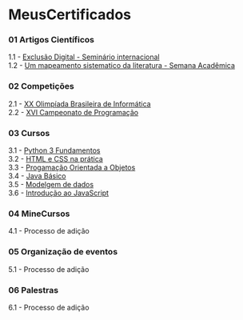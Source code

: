 # MeusCertificados
### 01 Artigos Científicos
1.1 - [Exclusão Digital - Seminário internacional](https://github.com/Akeu-Andrade/MeusCertificados/blob/main/Artigos/01%20-%20Artigo%20-%20Seminario%20internacional%20-%20Exclus%C3%A3o%20Digital.pdf)<br/>
1.2 - [Um mapeamento sistematico da literatura - Semana Acadêmica](https://github.com/Akeu-Andrade/MeusCertificados/blob/main/Artigos/02%20-%20Artigo%20-%20Um%20mapeamento%20sistematico%20da%20literatura%20.pdf)<br/>

### 02 Competições
2.1 - [XX Olimpíada Brasileira de Informática](https://github.com/Akeu-Andrade/MeusCertificados/blob/main/Competi%C3%A7%C3%B5es/01%20-%20%20XX%20Olimp%C3%ADada%20Brasileira%20de%20Inform%C3%A1tica.pdf)<br/>
2.2 - [XVI Campeonato de Programação](https://github.com/Akeu-Andrade/MeusCertificados/blob/main/Competi%C3%A7%C3%B5es/02%20-%20Maratona%20-%20XVI%20Campeonato%20de%20Programa%C3%A7%C3%A3o%20.pdf)<br/>

### 03 Cursos
3.1 - [Python 3 Fundamentos](https://github.com/Akeu-Andrade/MeusCertificados/blob/main/Cursos/01%20-%20%20Basico%20Python%203.pdf)<br/>
3.2 - [HTML e CSS na prática](https://github.com/Akeu-Andrade/MeusCertificados/blob/main/Cursos/02%20-%20%20HTML%20e%20CSS%20na%20pr%C3%A1tica.pdf)<br/>
3.3 - [Progamação Orientada a Objetos](https://github.com/Akeu-Andrade/MeusCertificados/blob/main/Cursos/03%20-%20Introdu%C3%A7%C3%A3o%20a%20POO.pdf)<br/>
3.4 - [Java Básico](https://github.com/Akeu-Andrade/MeusCertificados/blob/main/Cursos/04%20-%20Java%20Basico.pdf)<br/>
3.5 - [Modelgem de dados](https://github.com/Akeu-Andrade/MeusCertificados/blob/main/Cursos/05%20-%20Modelagem%20de%20Dados.pdf)<br/>
3.6 - [Introdução ao JavaScript](https://github.com/Akeu-Andrade/MeusCertificados/blob/main/Cursos/06%20-%20Introdu%C3%A7%C3%A3o%20ao%20JavaScript.pdf)<br/>

### 04 MineCursos
4.1 - Processo de adição

### 05 Organização de eventos
5.1 - Processo de adição

### 06 Palestras
6.1 - Processo de adição
